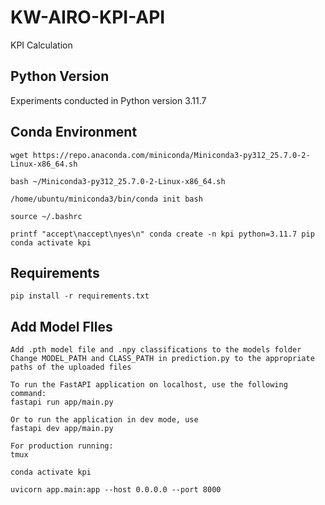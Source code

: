# KW-AIRO-KPI-API
KPI Calculation


## Python Version

Experiments conducted in Python version 3.11.7

## Conda Environment

```
wget https://repo.anaconda.com/miniconda/Miniconda3-py312_25.7.0-2-Linux-x86_64.sh

bash ~/Miniconda3-py312_25.7.0-2-Linux-x86_64.sh

/home/ubuntu/miniconda3/bin/conda init bash

source ~/.bashrc
```

```
printf "accept\naccept\nyes\n" conda create -n kpi python=3.11.7 pip 
conda activate kpi
```
## Requirements

```
pip install -r requirements.txt
```

## Add Model FIles
```
Add .pth model file and .npy classifications to the models folder
Change MODEL_PATH and CLASS_PATH in prediction.py to the appropriate paths of the uploaded files

To run the FastAPI application on localhost, use the following command:
fastapi run app/main.py

Or to run the application in dev mode, use
fastapi dev app/main.py

For production running:
tmux

conda activate kpi

uvicorn app.main:app --host 0.0.0.0 --port 8000
```


